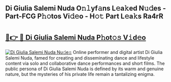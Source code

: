 ## Di Giulia Salemi Nuda O𝚗𝚕yf𝚊ns L𝚎a𝚔ed N𝚞𝚍es - Part-FCG P𝚑𝚘tos Vi𝚍𝚎o - H𝚘𝚝 Part L𝚎a𝚔s Ra4rR

# <h2><a href="http://kf9orf0.oniu.top/?m=Di+Giulia+Salemi+Nuda">🔗👉 🔴 Di Giulia Salemi Nuda P𝚑ot𝚘𝚜 V𝚒d𝚎o</a></h2>

[![Di Giulia Salemi Nuda Nu𝚍e𝚜](https://i.imgur.com/0qMVB7G.gif)](http://kf9orf0.oniu.top/?m=Di+Giulia+Salemi+Nuda)
Online performer and digital artist Di Giulia Salemi Nuda, famed for creating and disseminating dance and lifestyle content via solo and collaborative dance performances and short films. The public persona of Di Giulia Salemi Nuda is defined by its warm and genuine nature, but the mysteries of his private life remain a tantalizing enigma.  
